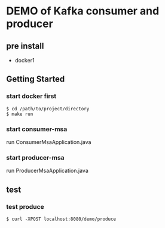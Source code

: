 # DEMO of Kafka consumer and producer
## pre install
- docker1

## Getting Started
### start docker first
```shell
$ cd /path/to/project/directory
$ make run
```

### start consumer-msa
run ConsumerMsaApplication.java 

### start producer-msa
run ProducerMsaApplication.java

## test
### test produce
```shell
$ curl -XPOST localhost:8080/demo/produce
```
